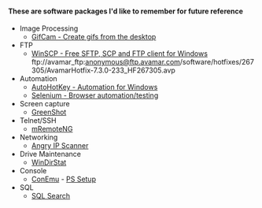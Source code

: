 #### These are software packages I'd like to remember for future reference

- Image Processing
  - [GifCam - Create gifs from the desktop](http://blog.bahraniapps.com/gifcam/)
- FTP
  - [WinSCP - Free SFTP, SCP and FTP client for Windows](https://winscp.net/)
  ftp://avamar_ftp:anonymous@ftp.avamar.com/software/hotfixes/267305/AvamarHotfix-7.3.0-233_HF267305.avp
- Automation
  - [AutoHotKey - Automation for Windows](http://ahkscript.org/)
  - [Selenium - Browser automation/testing](http://www.seleniumhq.org/)
- Screen capture
  - [GreenShot](http://getgreenshot.org/)
- Telnet/SSH
  - [mRemoteNG](http://mremoteng.org)
- Networking
  - [Angry IP Scanner](http://angryip.org/download/#windows)
- Drive Maintenance
  - [WinDirStat](https://windirstat.net/)
- Console
  - [ConEmu](https://conemu.github.io/) - [PS Setup](https://blogs.endjin.com/2016/02/improve-your-windows-command-prompt-and-powershell-experience-with-conemu/)
- SQL
  - [SQL Search](https://www.red-gate.com/products/sql-development/sql-search/)
